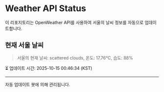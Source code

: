 
# Weather API Status

이 리포지토리는 OpenWeather API를 사용하여 서울의 날씨 정보를 자동으로 업데이트합니다.

## 현재 서울 날씨
> 서울의 현재 날씨: scattered clouds, 온도: 17.76°C, 습도: 88%

⏳ 업데이트 시간: 2025-10-15 00:46:34 (KST)

---
자동 업데이트 봇에 의해 관리됩니다.
